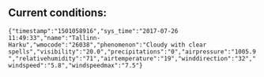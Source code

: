 ## Current conditions: 
 ``` {"timestamp":"1501058916","sys_time":"2017-07-26 11:49:33","name":"Tallinn-Harku","wmocode":"26038","phenomenon":"Cloudy with clear spells","visibility":"20.0","precipitations":"0","airpressure":"1005.9","relativehumidity":"71","airtemperature":"19","winddirection":"32","windspeed":"5.8","windspeedmax":"7.5"} ```
